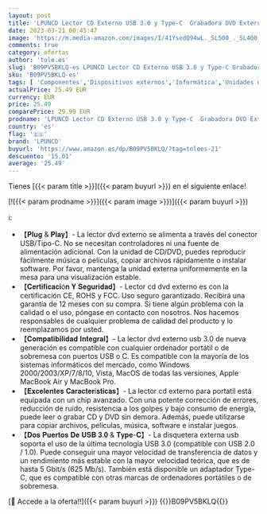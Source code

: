 ```yaml
---
layout: post
title: 'LPUNCD Lector CD Externo USB 3.0 y Type-C  Grabadora DVD Externa CD/DVD-RW Drive  para Laptop  Desktop  iMac  Apple MacBook Air/Pro Compatible con Windows 11/10/XP/7/8/Linux/Vista/macOS'
date: 2023-03-21 00:45:47
image: 'https://m.media-amazon.com/images/I/41YsedQ94wL._SL500_._SL400_.jpg'
comments: true
category: ofertas
author: 'tole.es'
slug: 'B09PV5BKLQ-es LPUNCD Lector CD Externo USB 3.0 y Type-C Grabadora DVD...'
sku: 'B09PV5BKLQ-es'
tags: [ 'Componentes','Dispositivos externos','Informática','Unidades de CD y DVD externas','Unidades de disco óptico externas','apple','lpuncd','🇪🇸', ]
actualPrice: 25.49 EUR
currency: EUR
price: 25.49
comparePrice: 29.99 EUR
prodname: 'LPUNCD Lector CD Externo USB 3.0 y Type-C  Grabadora DVD Externa CD/DVD-RW Drive  para Laptop  Desktop  iMac  Apple MacBook Air/Pro Compatible con Windows 11/10/XP/7/8/Linux/Vista/macOS'
country: 'es'
flag: '🇪🇸'
brand: 'LPUNCD'
buyurl: 'https://www.amazon.es/dp/B09PV5BKLQ/?tag=tolees-21'
descuento: '15.01'
average: '25.49'
---
```


Tienes [{{< param title >}}]({{< param buyurl >}}) en el siguiente enlace!

[![{{< param prodname >}}]({{< param image >}})]({{< param buyurl >}})

ℹ️:

- 【𝐏𝐥𝐮𝐠 & 𝐏𝐥𝐚𝐲】- La lector dvd externo se alimenta a través del conector USB/Tipo-C. No se necesitan controladores ni una fuente de alimentación adicional. Con la unidad de CD/DVD, puedes reproducir fácilmente música o películas, copiar archivos rápidamente o instalar software. Por favor, mantenga la unidad externa uniformemente en la mesa para una visualización estable.
- 【𝐂𝐞𝐫𝐭𝐢𝐟𝐢𝐜𝐚𝐜𝐢ó𝐧 𝐘 𝐒𝐞𝐠𝐮𝐫𝐢𝐝𝐚𝐝】- Lector cd dvd externo es con la certificación CE, ROHS y FCC. Uso seguro garantizado. Recibirá una garantía de 12 meses con su compra. Si tiene algún problema con la calidad o el uso, póngase en contacto con nosotros. Nos hacemos responsables de cualquier problema de calidad del producto y lo reemplazamos por usted.
- 【𝐂𝐨𝐦𝐩𝐚𝐭𝐢𝐛𝐢𝐥𝐢𝐝𝐚𝐝 𝐈𝐧𝐭𝐞𝐠𝐫𝐚𝐥】- La lector dvd externo usb 3.0 de nueva generación es compatible con cualquier ordenador portátil o de sobremesa con puertos USB o C. Es compatible con la mayoría de los sistemas informáticos del mercado, como Windows 2000/2003/XP/7/8/10, Vista, MacOS de todas las versiones, Apple MacBook Air y MacBook Pro.
- 【𝐄𝐱𝐜𝐞𝐥𝐞𝐧𝐭𝐞𝐬 𝐂𝐚𝐫𝐚𝐜𝐭𝐞𝐫í𝐬𝐭𝐢𝐜𝐚𝐬】- La lector cd externo para portatil está equipada con un chip avanzado. Con una potente corrección de errores, reducción de ruido, resistencia a los golpes y bajo consumo de energía, puede leer o grabar CD y DVD sin demora. Además, puede utilizarse para copiar archivos, películas, música, software e instalar juegos.
- 【𝐃𝐨𝐬 𝐏𝐮𝐞𝐫𝐭𝐨𝐬 𝐃𝐞 𝐔𝐒𝐁 𝟑.𝟎 & 𝐓𝐲𝐩𝐞-𝐂】- La disquetera externa usb soporta el uso de la última tecnología USB 3.0 (compatible con USB 2.0 / 1.0). Puede conseguir una mayor velocidad de transferencia de datos y un rendimiento más estable con la mayor velocidad teórica, que es de hasta 5 Gbit/s (625 Mb/s). También está disponible un adaptador Type-C, que es compatible con otras marcas de ordenadores portátiles o de sobremesa.

[🛒 Accede a la oferta!!]({{< param buyurl >}})
{{<world>}}B09PV5BKLQ{{</world>}}
